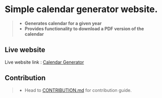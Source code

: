 # Simple calendar generator website. 

> - **Generates calendar for a given year**
> - **Provides functionality to download a PDF version of the calendar**

## Live website

Live website link : [Calendar Generator](https://jahir-raihan.github.io/calendar-generator/)

## Contribution


>- Head to [CONTRIBUTION.md](CONTRIBUTION.md) for contribution guide.
